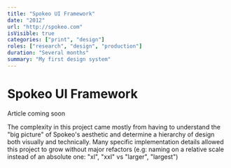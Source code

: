 ```yaml
---
title: "Spokeo UI Framework"
date: "2012"
url: "http://spokeo.com"
isVisible: true
categories: ["print", "design"]
roles: ["research", "design", "production"]
duration: "Several months"
summary: "My first design system"
---
```


# Spokeo UI Framework

Article coming soon

The complexity in this project came mostly from having to understand the "big picture" of Spokeo\'s aesthetic and determine a hierarchy of design both visually and technically. Many specific implementation details allowed this project to grow without major refactors (e.g: naming on a relative scale instead of an absolute one\: "xl", "xxl" vs "larger", "largest")
